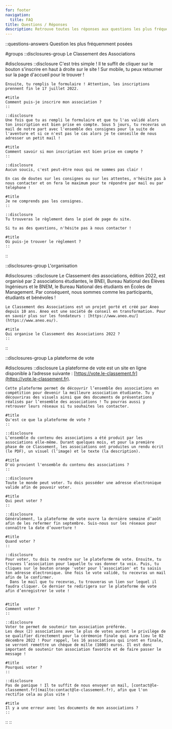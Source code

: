 ```yaml
---
for: footer
navigation:
  title: FAQ
title: Questions / Réponses
description: Retrouve toutes les réponses aux questions les plus fréquentes sur le Classement des Associations.
---
```


::questions-answers
Question les plus fréquemment posées

#groups
  ::disclosures-group
  Le Classement des Associations

  #disclosures
    ::disclosure
    C'est très simple ! Il te suffit de cliquer sur le bouton s'inscrire en haut à droite sur le site ! Sur mobile, tu peux retourner sur la page d'accueil pour le trouver !

    Ensuite, tu remplis le formulaire ! Attention, les inscriptions prennent fin le 17 juillet 2022.

    #title
    Comment puis-je inscrire mon association ?
    ::

    ::disclosure
    Une fois que tu as rempli le formulaire et que tu l'as validé alors ton inscription est bien prise en compte. Sous 5 jours, tu recevras un mail de notre part avec l'ensemble des consignes pour la suite de l'aventure et si ce n'est pas le cas alors je te conseille de nous adresser un petit mail !

    #title
    Comment savoir si mon inscription est bien prise en compte ?
    ::

    ::disclosure
    Aucun soucis, c'est peut-être nous qui ne sommes pas clair !

    En cas de doutes sur les consignes ou sur les attentes, n'hésite pas à nous contacter et on fera le maximum pour te répondre par mail ou par téléphone !

    #title
    Je ne comprends pas les consignes.
    ::

    ::disclosure
    Tu trouveras le règlement dans le pied de page du site.

    Si tu as des questions, n'hésite pas à nous contacter !

    #title
    Où puis-je trouver le règlement ?
    ::
  ::

  ::disclosures-group
  L'organisation

  #disclosures
    ::disclosure
    Le Classement des associations, édition 2022, est organisé par 2 associations étudiantes, le BNEI, Bureau National des Élèves Ingénieurs et le BNEM, le Bureau National des étudiants en Écoles de Management. Par conséquent, nous sommes comme les participants, étudiants et bénévoles !

    Le Classement des Associations est un projet porté et créé par Aneo depuis 10 ans. Aneo est une société de conseil en transformation. Pour en savoir plus sur les fondateurs : [https://www.aneo.eu/](https://www.aneo.eu/).

    #title
    Qui organise le Classement des Associations 2022 ?
    ::
  ::

  ::disclosures-group
  La plateforme de vote

  #disclosures
    ::disclosure
    La plateforme de vote est un site en ligne disponible à l’adresse suivante : [https://vote.le-classement.fr](https://vote.le-classement.fr).

    Cette plateforme permet de découvrir l’ensemble des associations en compétition pour devenir la meilleure association étudiante. Tu y découvriras des visuels ainsi que des documents de présentations réalisés par l’ensemble des associations ! Tu pourras aussi y retrouver leurs réseaux si tu souhaites les contacter.

    #title
    Qu'est ce que la plateforme de vote ?
    ::

    ::disclosure
    L’ensemble du contenu des associations a été produit par les associations elle-même. Durant quelques mois, et pour la première phase de ce Classement, les associations ont produites un rendu écrit (le PDF), un visuel (l’image) et le texte (la description).

    #title
    D'où provient l'ensemble du contenu des associations ?
    ::

    ::disclosure
    Toute le monde peut voter. Tu dois posséder une adresse électronique valide afin de pouvoir voter.

    #title
    Qui peut voter ?
    ::

    ::disclosure
    Généralement, la plateforme de vote ouvre la dernière semaine d’août afin de les refermer fin septembre. Suis-nous sur les réseaux pour connaître la date d’ouverture !

    #title
    Quand voter ?
    ::

    ::disclosure
    Pour voter, tu dois te rendre sur le plateforme de vote. Ensuite, tu trouves l’association pour laquelle tu vas donner ta voix. Puis, tu cliques sur le bouton orange 'voter pour l’association' et tu saisis ton adresse électronique. Une fois le vote validé, tu recevras un mail afin de le confirmer.
      Dans le mail que tu recevras, tu trouveras un lien sur lequel il faudra cliquer. Ce dernier te redirigera sur le plateforme de vote afin d’enregistrer le vote !


    #title
    Comment voter ?
    ::

    ::disclosure
    Voter te permet de soutenir ton association préférée.
    Les deux (2) associations avec le plus de votes auront le privilège de se qualifier directement pour la cérémonie finale qui aura lieu le 02 décembre 2022 ! Pour rappel, les 16 associations qui iront en finale, se verront remettre un chèque de mille (1000) euros. Il est donc important de soutenir ton association favorite et de faire passer le message !

    #title
    Pourquoi voter ?
    ::

    ::disclosure
    Pas de panique ! Il te suffit de nous envoyer un mail, [contact@le-classement.fr](mailto:contact@le-classement.fr), afin que l'on rectifie cela au plus vite !

    #title
    Il y a une erreur avec les documents de mon associations ?
    ::
  ::
::
